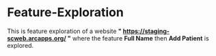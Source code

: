 # Feature-Exploration
This is feature exploration of a website **" https://staging-scweb.arcapps.org/ "** where the feature **Full Name** then **Add Patient** is explored.
